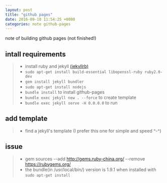 ```yaml
---
layout: post
title: "github pages"
date: 2016-09-18 11:54:25 +0800
categories: note github-pages
---
```

note of building github pages (not finished!)

## intall requirements
> - install ruby and jekyll [(jekyllrb)](https://jekyllrb.com/)
> - `sudo apt-get install build-essential libopenssl-ruby ruby2.0-dev`
> - `gem install jekyll bundler`
> - `sudo apt-get install nodejs`
> - `bundle install` to install github-pages
> - `bundle exec jekyll new . --force` to create template
> - `bundle exec jekyll serve -H 0.0.0.0` to run

## add template
> - find a jekyll's template (I prefer this one for simple and speed ^-^)

## issue
> - gem sources --add http://gems.ruby-china.org/ --remove https://rubygems.org/
> - the bundle(in /usr/local/bin/) version is 1.9.1 when installed with `sudo apt-get install`
